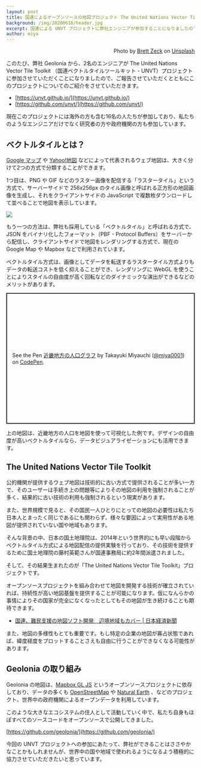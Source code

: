 ```yaml
---
layout: post
title: 国連によるオープンソースの地図プロジェクト The United Nations Vector Tile Toolkit のご紹介
background: /img/20200618/header.jpg
excerpt: 国連による UNVT プロジェクトに弊社エンジニアが参加することになりましたのでその取組のご紹介です。
author: miya
---
```


<p style="text-align: right;">Photo by <a href="https://unsplash.com/@iambrettzeck">Brett Zeck</a> on <a href="https://unsplash.com/">Unsplash</a></p>

このたび、弊社 Geolonia から、2名のエンジニアが The United Nations Vector Tile Toolkit （国連ベクトルタイルツールキット - UNVT）プロジェクトに参加させていただくことになりましたので、ご報告させていただくとともにこのプロジェクトについてのご紹介をさせていただきます。

* [https://unvt.github.io/](https://unvt.github.io/)
* [https://github.com/unvt/](https://github.com/unvt/)


現在このプロジェクトには海外の方も含む16名の人たちが参加しており、私たちのようなエンジニアだけでなく研究者の方や政府機関の方も参加しています。

## ベクトルタイルとは？

[Google マップ](https://www.google.co.jp/maps/?hl=ja) や [Yahoo!地図](https://map.yahoo.co.jp/) などによって代表されるウェブ地図は、大きく分けて2つの方式で分類することができます。

1つ目は、PNG や GIF などのラスター画像を配信する「ラスタータイル」という方式で、サーバーサイドで 256x256px のタイル画像と呼ばれる正方形の地図画像を生成し、それをクライアントサイドの JavaScript で複数枚ダウンロードして並べることで地図を表示しています。

![](https://www.evernote.com/l/ABV8ewDRW2hOXbETxm8G6UZar_dSNR4LgjIB/image.png)

もう一つの方法は、弊社も採用している「ベクトルタイル」と呼ばれる方式で、JSON をバイナリ化したフォーマット（PBF - Protocol Buffers）をサーバーから配信し、クライアントサイドで地図をレンダリングする方式で、現在の Google Map や Mapbox などで利用されています。

ベクトルタイル方式は、画像としてデータを転送するラスタータイル方式よりもデータの転送コストを低く抑えることができ、レンダリングに WebGL を使うことによりスタイルの自由度が高く回転などのダイナミックな演出ができるなどのメリットがあります。

<div class="codepen" data-height="350" data-theme-id="light" data-default-tab="result" data-user="miya0001" data-slug-hash="RwrGzVw" style="height: 350px; box-sizing: border-box; display: flex; align-items: center; justify-content: center; border: 2px solid; margin: 1em 0; padding: 1em;" data-pen-title="近畿地方の人口グラフ">
  <span>See the Pen <a href="https://codepen.io/miya0001/pen/RwrGzVw">
  近畿地方の人口グラフ</a> by Takayuki Miyauchi (<a href="https://codepen.io/miya0001">@miya0001</a>)
  on <a href="https://codepen.io">CodePen</a>.</span>
</div>
<script async src="https://static.codepen.io/assets/embed/ei.js"></script>

上の地図は、近畿地方の人口を地図を使って可視化した例です。デザインの自由度が高いベクトルタイルなら、データビジュアライゼーションにも活用できます。

## The United Nations Vector Tile Toolkit

公的機関が提供するウェブ地図は技術的に古い方式で提供されることが多い一方で、そのユーザーは手続き上の問題等によりその地図の利用を強制されることが多く、結果的に古い技術の利用も強制されるという現実があります。

また、世界規模で見ると、その国民一人ひとりにとっての地図の必要性は私たち日本人とまったく同じであるにも関わらず、様々な要因によって実用性がある地図が提供されていない国や地域もあります。

そんな背景の中、日本の国土地理院は、2014年という世界的にも早い段階からベクトルタイル方式による地図配信の提供実験を行っており、その技術を提供するために国土地理院の藤村英範さんが国連事務局に約2年間派遣されました。

そして、その結果生まれたのが「The United Nations Vector Tile Toolkit」プロジェクトです。

オープンソースプロジェクトを組み合わせて地図を開発する技術が確立されていれば、持続性が高い地図基盤を提供することが可能になります。仮になんらかの事情によりその国家が完全になくなったとしてもその地図が生き続けることも期待できます。

* [国連、難民支援の地図ソフト開発　辺境地域もカバー \| 日本経済新聞](https://www.nikkei.com/article/DGXMZO48701260Z10C19A8MM0000/)

また、地図の多様性もとても重要です。もし特定の企業の地図が寡占状態であれば、緯度経度をプロットすることさえも自由に行うことができなくなる可能性があります。

## Geolonia の取り組み

Geolonia の地図は、[Mapbox GL JS](https://github.com/mapbox/mapbox-gl-js) というオープンソースプロジェクトに依存しており、データの多くも [OpenStreetMap](https://www.openstreetmap.org/) や [Natural Earth](https://www.naturalearthdata.com/) 、などのプロジェクト、世界中の政府機関によるオープンデータを利用しています。

このような大きなエコシステムの住人として活動していく中で、私たち自身もほぼすべてのソースコードをオープンソースで公開してきました。

[https://github.com/geolonia/](https://github.com/geolonia/)

今回の UNVT プロジェクトへの参加にあたって、弊社ができることはささやかなことかもしれませんが、世界中の国や地域で使われるようになるよう積極的に協力させていただきたいと思っています。
